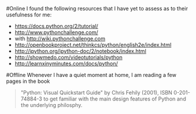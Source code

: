 #Online
I found the following resources that I have yet to assess as to their usefulness for me:
*	https://docs.python.org/2/tutorial/ 
*	http://www.pythonchallenge.com/ 
 * with http://wiki.pythonchallenge.com 
* http://openbookproject.net/thinkcs/python/english2e/index.html 
*	http://ipython.org/ipython-doc/2/notebook/index.html
*	http://showmedo.com/videotutorials/python 
* http://learnxinyminutes.com/docs/python/ 

#Offline
Whenever I have a quiet moment at home, I am reading a few pages in the book 
> "Python: Visual Quickstart Guide" by Chris Fehily (2001), ISBN 0-201-74884-3
to get familiar with the main design features of Python and the underlying philosphy.
